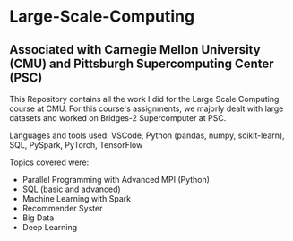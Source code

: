 # Large-Scale-Computing

## Associated with Carnegie Mellon University (CMU) and Pittsburgh Supercomputing Center (PSC)

This Repository contains all the work I did for the Large Scale Computing course at CMU. For this course's assignments, we majorly dealt with large datasets and worked on Bridges-2 Supercomputer at PSC. 

Languages and tools used: VSCode, Python (pandas, numpy, scikit-learn), SQL, PySpark, PyTorch, TensorFlow

Topics covered were:
- Parallel Programming with Advanced MPI (Python)
- SQL (basic and advanced)
- Machine Learning with Spark
- Recommender Syster
- Big Data
- Deep Learning
